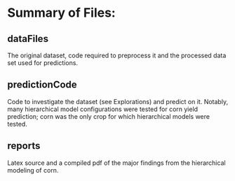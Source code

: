#  Summary of Files:

## dataFiles
The original dataset, code required to preprocess it and the processed data set used for predictions.

## predictionCode
Code to investigate the dataset (see Explorations) and predict on it. Notably, many hierarchical model configurations were tested
for corn yield prediction; corn was the only crop for which hierarchical models were tested.

## reports
Latex source and a compiled pdf of the major findings from the hierarchical modeling of corn.
